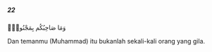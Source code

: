 ##### 22

<span class="ayah">وَمَا صَاحِبُكُم بِمَجْنُونٍۢ</span>

<span class="ayah_translation">Dan temanmu (Muhammad) itu bukanlah sekali-kali orang yang gila.</span>
